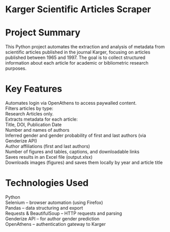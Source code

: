 
# Karger Scientific Articles Scraper
# Project Summary

This Python project automates the extraction and analysis of metadata from scientific articles published in the journal Karger, focusing on articles published between 1965 and 1997. The goal is to collect structured information about each article for academic or bibliometric research purposes.

# Key Features

Automates login via OpenAthens to access paywalled content.   
Filters articles by type:  
Research Articles only.  
Extracts metadata for each article:  
Title, DOI, Publication Date  
Number and names of authors  
Inferred gender and gender probability of first and last authors (via Genderize API)  
Author affiliations (first and last authors)   
Number of figures and tables, captions, and downloadable links  
Saves results in an Excel file (output.xlsx)  
Downloads images (figures) and saves them locally by year and article title  

# Technologies Used

Python  
Selenium – browser automation (using Firefox)  
Pandas – data structuring and export  
Requests & BeautifulSoup – HTTP requests and parsing  
Genderize API – for author gender prediction   
OpenAthens – authentication gateway to Karger  
